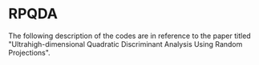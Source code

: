 # RPQDA
The following description of the codes are in reference to the paper titled "Ultrahigh-dimensional Quadratic Discriminant Analysis Using Random Projections".
